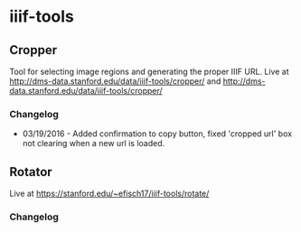 # iiif-tools
## Cropper
Tool for selecting image regions and generating the proper IIIF URL.
Live at http://dms-data.stanford.edu/data/iiif-tools/cropper/ and http://dms-data.stanford.edu/data/iiif-tools/cropper/

### Changelog
+ 03/19/2016 - Added confirmation to copy button, fixed 'cropped url' box not clearing when a new url is loaded.

## Rotator
Live at https://stanford.edu/~efisch17/iiif-tools/rotate/
### Changelog

